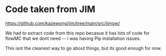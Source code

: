 # Code taken from JIM

https://github.com/kazewong/jim/tree/main/src/jimgw/

We had to extract code from this repo becasue it has lots of code for flowMC that we dont need -- i was having Pip installation issues.

This isnt the cleanest way to go about things, but its good enough for now.


